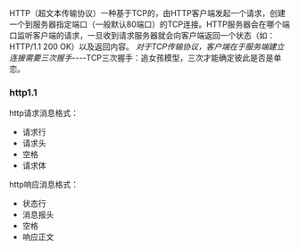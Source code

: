 HTTP（超文本传输协议）一种基于TCP的，由HTTP客户端发起一个请求，创建一个到服务器指定端口（一般默认80端口）的TCP连接。HTTP服务器会在哪个端口监听客户端的请求，一旦收到请求服务器就会向客户端返回一个状态（如：HTTP/1.1 200 OK）以及返回内容。
*对于TCP传输协议，客户端在于服务端建立连接需要三次握手*----TCP三次握手：追女孩模型，三次才能确定彼此是否是单恋。
### http1.1
http请求消息格式：
- 请求行
- 请求头
- 空格
- 请求体

http响应消息格式：
- 状态行
- 消息报头
- 空格
- 响应正文

